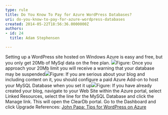 ```yaml
---
type: rule
title: Do You Know To Pay for Azure WordPress Databases?
uri: do-you-know-to-pay-for-azure-wordpress-databases
created: 2014-05-22T18:56:36.0000000Z
authors:
- id: 24
  title: Adam Stephensen

---
```


 
Setting up a WordPress site hosted on Windows Azure is easy and free, but you only get 20Mb of MySql data on the free plan.
 ![](/PublishingImages/wp-db-azure1.jpg)Figure: Once you approach your 20Mb limit you will receive a warning that your database may be suspended![](/PublishingImages/wp-db-azure2.jpg)Figure: If you are serious about your blog and including content on it, you should configure a paid Azure Add-on to host your MySQL Database  when you set it up![](/PublishingImages/wp-db-azure3.jpg)Figure: If you have already created your blog, navigate to your Web Site within the Azure portal, select Linked Resources, select the line for the MySQL Database and click the Manage link. This will open the ClearDb portal. Go to the Dashboard and click Upgrade References:  [John Papa: Tips for WordPress on Azure](http&#58;//www.johnpapa.net/azurecleardbmysql/)
